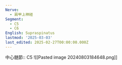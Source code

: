 ```yaml
---
Nerve:
  - 肩甲上神経
Segment:
  - C5
  - C6
English: Supraspinatus
lastmod: '2025-03-03'
last_edited: 2025-02-27T00:00:00.000Z
---
```


中心髄節:: C5
![[Pasted image 20240803184648.png]]
